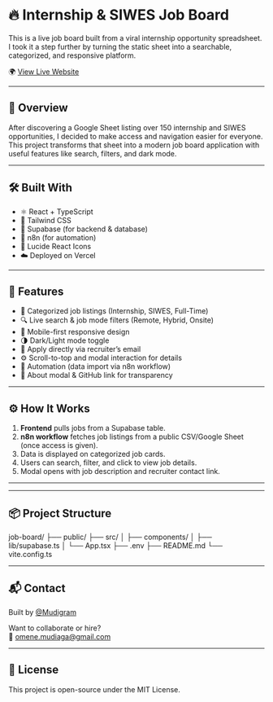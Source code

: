 # 🔥 Internship & SIWES Job Board

This is a live job board built from a viral internship opportunity spreadsheet. I took it a step further by turning the static sheet into a searchable, categorized, and responsive platform.

🌍 [View Live Website](https://job-board-mudigram.vercel.app)

---

## 🚀 Overview

After discovering a Google Sheet listing over 150 internship and SIWES opportunities, I decided to make access and navigation easier for everyone. This project transforms that sheet into a modern job board application with useful features like search, filters, and dark mode.

---

## 🛠 Built With

- ⚛️ React + TypeScript
- 🎨 Tailwind CSS
- 💽 Supabase (for backend & database)
- 🧩 n8n (for automation)
- 🌙 Lucide React Icons
- ☁️ Deployed on Vercel

---

## 🔧 Features

- 💼 Categorized job listings (Internship, SIWES, Full-Time)
- 🔍 Live search & job mode filters (Remote, Hybrid, Onsite)
- 📱 Mobile-first responsive design
- 🌗 Dark/Light mode toggle
- 📧 Apply directly via recruiter’s email
- ⚙️ Scroll-to-top and modal interaction for details
- 🔄 Automation (data import via n8n workflow)
- 🧠 About modal & GitHub link for transparency

---

## ⚙️ How It Works

1. **Frontend** pulls jobs from a Supabase table.
2. **n8n workflow** fetches job listings from a public CSV/Google Sheet (once access is given).
3. Data is displayed on categorized job cards.
4. Users can search, filter, and click to view job details.
5. Modal opens with job description and recruiter contact link.

---

---

## 📦 Project Structure
job-board/
├── public/
├── src/
│ ├── components/
│ ├── lib/supabase.ts
│ └── App.tsx
├── .env
├── README.md
└── vite.config.ts


---

## 📬 Contact

Built by [@Mudigram](https://github.com/Mudigram)

Want to collaborate or hire?  
📧 [omene.mudiaga@gmail.com](mailto:omene.mudiaga@gmail.com)

---

## 📄 License

This project is open-source under the MIT License.

